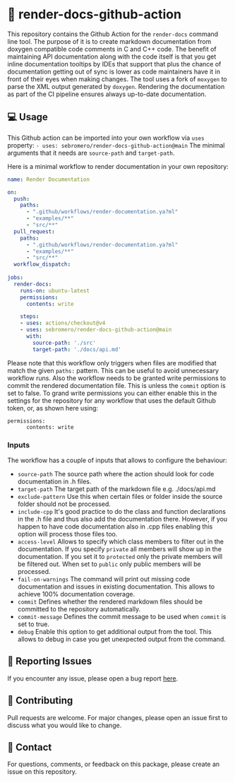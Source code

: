 # 📖 render-docs-github-action

This repository contains the Github Action for the `render-docs` command line tool. The purpose of it is to create markdown documentation from doxygen compatible code comments in C and C++ code.
The benefit of maintaining API documentation along with the code itself is that you get inline documentation tooltips by IDEs that support that plus the chance of documentation getting out of sync is lower as code maintainers have it in front of their eyes when making changes.
The tool uses a fork of `moxygen` to parse the XML output generated by `doxygen`.
Rendering the documentation as part of the CI pipeline ensures always up-to-date documentation.

## 💻 Usage

This Github action can be imported into your own workflow via `uses` property: 
`- uses: sebromero/render-docs-github-action@main`
The minimal arguments that it needs are `source-path` and `target-path`.

Here is a minimal workflow to render documentation in your own repository:

```yaml
name: Render Documentation

on:
  push:
    paths:
      - ".github/workflows/render-documentation.ya?ml"
      - "examples/**"
      - "src/**"
  pull_request:
    paths:
      - ".github/workflows/render-documentation.ya?ml"
      - "examples/**"
      - "src/**"
  workflow_dispatch:
      
jobs:
  render-docs:
    runs-on: ubuntu-latest
    permissions:
      contents: write

    steps:
    - uses: actions/checkout@v4
    - uses: sebromero/render-docs-github-action@main
      with:
        source-path: './src'
        target-path: './docs/api.md'
```

Please note that this workflow only triggers when files are modified that match the given `paths:` pattern. This can be useful to avoid unnecessary workflow runs.
Also the workflow needs to be granted write permissions to commit the rendered documentation file. This is unless the `commit` option is set to false. To grand write permissions you can either enable this in the settings for the repository for any workflow that uses the default Github token, or, as shown here using:
```
permissions:
      contents: write
```

### Inputs

The workflow has a couple of inputs that allows to configure the behaviour:

- `source-path` The source path where the action should look for code documentation in .h files.
- `target-path` The target path of the markdown file e.g. ./docs/api.md
- `exclude-pattern` Use this when certain files or folder inside the source folder should not be processed.
- `include-cpp` It's good practice to do the class and function declarations in the .h file and thus also add the documentation there. However, if you happen to have code documentation also in .cpp files enabling this option will process those files too.
- `access-level` Allows to specify which class members to filter out in the documentation. If you specify `private` all members will show up in the documentation. If you set it to `protected` only the private members will be filtered out. When set to `public` only public members will be processed.
- `fail-on-warnings` The command will print out missing code documentation and issues in existing documentation. This allows to achieve 100% documentation coverage.
- `commit` Defines whether the rendered markdown files should be committed to the repository automatically.
- `commit-message` Defines the commit message to be used when `commit` is set to true.
- `debug` Enable this option to get additional output from the tool. This allows to debug in case you get unexpected output from the command.

## 🐛 Reporting Issues

If you encounter any issue, please open a bug report [here](https://github.com/sebromero/render-docs-github-action/issues). 

## 💪 Contributing

Pull requests are welcome. For major changes, please open an issue first to discuss what you would like to change.

## 🤙 Contact

For questions, comments, or feedback on this package, please create an issue on this repository.